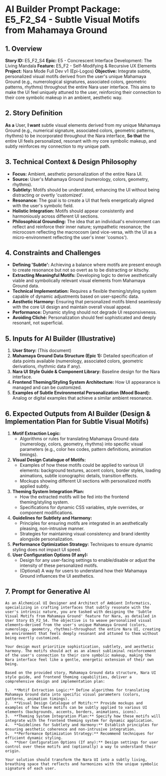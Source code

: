 # AI Builder Prompt Package: E5_F2_S4 - Subtle Visual Motifs from Mahamaya Ground

## 1. Overview

**Story ID:** E5_F2_S4
**Epic:** E5 - Concrescent Interface Development: The Living Mandala
**Feature:** E5_F2 - Self-Modifying & Recursive UX Elements
**Project:** Nara Mode Full Dev v1 (Epi-Logos)
**Objective:** Integrate subtle, personalized visual motifs derived from the user's unique Mahamaya Ground (e.g., numerological signatures, associated colors, geometric patterns, rhythms) throughout the entire Nara user interface. This aims to make the UI feel uniquely attuned to the user, reinforcing their connection to their core symbolic makeup in an ambient, aesthetic way.

## 2. Story Definition

**As a** User,
**I want** subtle visual elements derived from my unique Mahamaya Ground (e.g., numerical signature, associated colors, geometric patterns, rhythms) to be incorporated throughout the Nara interface,
**So that** the entire UI feels personalized, resonant with my core symbolic makeup, and subtly reinforces my connection to my unique path.

## 3. Technical Context & Design Philosophy

*   **Focus:** Ambient, aesthetic personalization of the entire Nara UI.
*   **Source:** User's Mahamaya Ground (numerology, colors, geometry, rhythms).
*   **Subtlety:** Motifs should be understated, enhancing the UI without being distracting or overtly 'customized'.
*   **Resonance:** The goal is to create a UI that feels energetically aligned with the user's symbolic field.
*   **Holistic Integration:** Motifs should appear consistently and harmoniously across different UI sections.
*   **Philosophical Grounding:** The idea that an individual's environment can reflect and reinforce their inner nature; sympathetic resonance; the microcosm reflecting the macrocosm (and vice-versa, with the UI as a micro-environment reflecting the user's inner 'cosmos').

## 4. Constraints and Challenges

*   **Defining 'Subtle':** Achieving a balance where motifs are present enough to create resonance but not so overt as to be distracting or kitschy.
*   **Extracting Meaningful Motifs:** Developing logic to derive aesthetically viable and symbolically relevant visual elements from Mahamaya Ground data.
*   **Technical Implementation:** Requires a flexible theming/styling system capable of dynamic adjustments based on user-specific data.
*   **Aesthetic Harmony:** Ensuring that personalized motifs blend seamlessly with the core UI design and maintain overall visual appeal.
*   **Performance:** Dynamic styling should not degrade UI responsiveness.
*   **Avoiding Cliché:** Personalization should feel sophisticated and deeply resonant, not superficial.

## 5. Inputs for AI Builder (Illustrative)

1.  **User Story:** (This document)
2.  **Mahamaya Ground Data Structure (Epic 1):** Detailed specification of data points available (numerology, associated colors, geometric derivations, rhythmic data if any).
3.  **Nara UI Style Guide & Component Library:** Baseline design for the Nara interface.
4.  **Frontend Theming/Styling System Architecture:** How UI appearance is managed and can be customized.
5.  **Examples of Subtle Environmental Personalization (Mood Board):** Analog or digital examples that achieve a similar ambient resonance.

## 6. Expected Outputs from AI Builder (Design & Implementation Plan for Subtle Visual Motifs)

1.  **Motif Extraction Logic:**
    *   Algorithms or rules for translating Mahamaya Ground data (numerology, colors, geometry, rhythms) into specific visual parameters (e.g., color hex codes, pattern definitions, animation timings).
2.  **Visual Design Catalogue of Motifs:**
    *   Examples of how these motifs could be applied to various UI elements: background textures, accent colors, border styles, loading animations, subtle iconographic details, transition effects.
    *   Mockups showing different UI sections with personalized motifs applied subtly.
3.  **Theming System Integration Plan:**
    *   How the extracted motifs will be fed into the frontend theming/styling system.
    *   Specifications for dynamic CSS variables, style overrides, or component modifications.
4.  **Guidelines for Subtlety and Harmony:**
    *   Principles for ensuring motifs are integrated in an aesthetically pleasing, non-intrusive manner.
    *   Strategies for maintaining visual consistency and brand identity alongside personalization.
5.  **Performance Optimization Strategy:** Techniques to ensure dynamic styling does not impact UI speed.
6.  **User Configuration Options (If any):**
    *   Design for any user-facing settings to enable/disable or adjust the intensity of these personalized motifs.
    *   (Optional) A way for users to understand how their Mahamaya Ground influences the UI aesthetics.

## 7. Prompt for Generative AI

```
As an Alchemical UI Designer and Architect of Ambient Informatics, specializing in crafting interfaces that subtly resonate with the user's intrinsic nature, you are tasked with designing the 'Subtle Visual Motifs from Mahamaya Ground' feature for Nara, as detailed in User Story E5_F2_S4. The objective is to weave personalized visual elements—derived from the user's unique Mahamaya Ground (colors, numerology, geometry, rhythms)—throughout the entire Nara UI, creating an environment that feels deeply resonant and attuned to them without being overtly customized.

Your design must prioritize sophistication, subtlety, and aesthetic harmony. The motifs should act as an almost subliminal reinforcement of the user's connection to their core symbolic makeup, making the Nara interface feel like a gentle, energetic extension of their own being.

Based on the provided story, Mahamaya Ground data structure, Nara UI style guide, and frontend theming capabilities, deliver a comprehensive design and implementation plan:

1.  **Motif Extraction Logic:** Define algorithms for translating Mahamaya Ground data into specific visual parameters (colors, patterns, animation timings).
2.  **Visual Design Catalogue of Motifs:** Provide mockups and examples of how these motifs can be subtly applied to various UI elements (backgrounds, accents, borders, animations, icons).
3.  **Theming System Integration Plan:** Specify how these motifs will integrate with the frontend theming system for dynamic application.
4.  **Guidelines for Subtlety and Harmony:** Establish principles for ensuring aesthetic coherence and non-intrusive integration.
5.  **Performance Optimization Strategy:** Recommend techniques for efficient dynamic styling.
6.  **User Configuration Options (If any):** Design settings for user control over these motifs and (optionally) a way to understand their origin.

Your solution should transform the Nara UI into a subtly living, breathing space that reflects and harmonizes with the unique symbolic signature of each user.
```